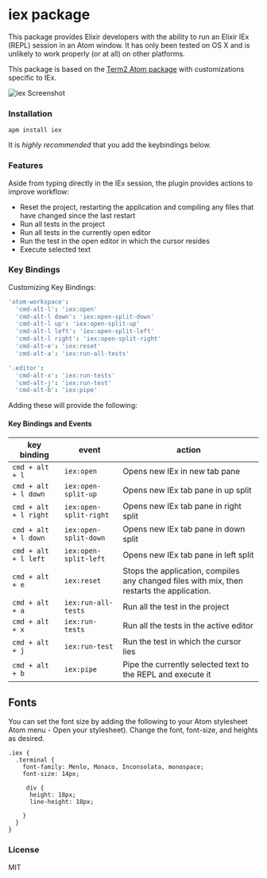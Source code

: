 # iex package

This package provides Elixir developers with the ability to run an Elixir IEx
(REPL) session in an Atom window. It has only been tested on OS X and is
unlikely to work properly (or at all) on other platforms.

This package is based on the [Term2 Atom package](https://atom.io/packages/term2) with customizations specific to IEx.

![iex Screenshot](https://raw.githubusercontent.com/indiejames/atom-iex/master/ScreenShot.gif)


### Installation

```
apm install iex
```

It is _highly recommended_ that you add the keybindings below.

### Features

Aside from typing directly in the IEx session, the plugin provides actions
to improve workflow:

* Reset the project, restarting the application and compiling any files that
have changed since the last restart
* Run all tests in the project
* Run all tests in the currently open editor
* Run the test in the open editor in which the cursor resides
* Execute selected text

### Key Bindings

Customizing Key Bindings:

```cson
'atom-workspace':
  'cmd-alt-l': 'iex:open'
  'cmd-alt-l down': 'iex:open-split-down'
  'cmd-alt-l up': 'iex:open-split-up'
  'cmd-alt-l left': 'iex:open-split-left'
  'cmd-alt-l right': 'iex:open-split-right'
  'cmd-alt-e': 'iex:reset'
  'cmd-alt-a': 'iex:run-all-tests'

'.editor':
  'cmd-alt-x': 'iex:run-tests'
  'cmd-alt-j': 'iex:run-test'
  'cmd-alt-b': 'iex:pipe'
```

Adding these will provide the following:

#### Key Bindings and Events

| key binding | event | action |
| ----------- | ----- | ------ |
| `cmd + alt + l` | `iex:open` | Opens new IEx in new tab pane |
| `cmd + alt + l down` | `iex:open-split-up` | Opens new IEx tab pane in up split |
| `cmd + alt + l right` | `iex:open-split-right` | Opens new IEx tab pane in right split |
| `cmd + alt + l down` | `iex:open-split-down` | Opens new IEx tab pane in down split |
| `cmd + alt + l left` | `iex:open-split-left` | Opens new IEx tab pane in left split |
| `cmd + alt + e` | `iex:reset` | Stops the application, compiles any changed files with mix, then restarts the application. |
| `cmd + alt + a` | `iex:run-all-tests` | Run all the test in the project |
| `cmd + alt + x` | `iex:run-tests` | Run all the tests in the active editor |
| `cmd + alt + j` | `iex:run-test` | Run the test in which the cursor lies |
| `cmd + alt + b` | `iex:pipe` | Pipe the currently selected text to the REPL and execute it |

## Fonts
You can set the font size by adding the following to your Atom stylesheet Atom menu - Open your stylesheet). Change the font, font-size, and heights as desired.

    .iex {
      .terminal {
        font-family: Menlo, Monaco, Inconsolata, monospace;
        font-size: 14px;

         div {
          height: 18px;
          line-height: 18px;

        }
      }
    }

### License

MIT
